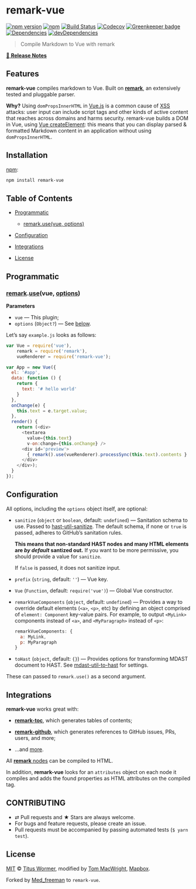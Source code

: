 # remark-vue

[![npm version](https://badgen.net/npm/v/remark-vue)](https://www.npmjs.com/package/remark-vue)
[![npm](https://badgen.net/npm/dt/remark-vue)](https://npmjs.com/package/remark-vue)
[![Build Status](https://badgen.net/circleci/github/medfreeman/remark-vue/vuejs)](https://circleci.com/gh/medfreeman/remark-vue)
[![Codecov](https://badgen.net/codecov/c/github/medfreeman/remark-vue/vuejs)](https://codecov.io/gh/medfreeman/remark-vue/branch/vuejs)
[![Greenkeeper badge](https://badges.greenkeeper.io/medfreeman/remark-vue.svg)](https://greenkeeper.io/)
[![Dependencies](https://badgen.net/david/dep/medfreeman/remark-vue)](https://david-dm.org/medfreeman/remark-vue)
[![devDependencies](https://badgen.net/david/dev/medfreeman/remark-vue)](https://david-dm.org/medfreeman/remark-vue?type=dev)

> Compile Markdown to Vue with remark

[📖 **Release Notes**](./CHANGELOG.md)

## Features

**remark-vue** compiles markdown to Vue.  Built on [**remark**](https://github.com/remarkjs/remark),
an extensively tested and pluggable parser.

**Why?** Using `domPropsInnerHTML` in
[Vue.js](https://vuejs.org/) is a common cause of [XSS](https://en.wikipedia.org/wiki/Cross-site_scripting)
attacks: user input can include script tags and other kinds of active
content that reaches across domains and harms security. remark-vue
builds a DOM in Vue, using [Vue createElement](https://vuejs.org/v2/guide/render-function.html#Nodes-Trees-and-the-Virtual-DOM):
this means that you can display parsed & formatted Markdown content
in an application without using `domPropsInnerHTML`.

## Installation

[npm](https://docs.npmjs.com/cli/install):

```bash
npm install remark-vue
```

## Table of Contents

*   [Programmatic](#programmatic)

    *   [remark.use(vue, options)](#remarkusevue-options)

*   [Configuration](#configuration)

*   [Integrations](#integrations)

*   [License](#license)

## Programmatic

### [remark](https://github.com/wooorm/remark#api).[use](https://github.com/wooorm/remark#remarkuseplugin-options)(vue, [options](#configuration))

**Parameters**

*   `vue` — This plugin;
*   `options` (`Object?`) — See [below](#configuration).

Let’s say `example.js` looks as follows:

```js
var Vue = require('vue'),
    remark = require('remark'),
    vueRenderer = require('remark-vue');

var App = new Vue({
  el: '#app',
  data: function () {
    return {
      text: '# hello world'
    }
  },
  onChange(e) {
    this.text = e.target.value;
  },
  render() {
    return (<div>
      <textarea
        value={this.text}
        v-on:change={this.onChange} />
      <div id='preview'>
        { remark().use(vueRenderer).processSync(this.text).contents }
      </div>
    </div>);
  }
});
```

## Configuration

All options, including the `options` object itself, are optional:

*   `sanitize` (`object` or `boolean`, default: `undefined`)
    — Sanitation schema to use. Passed to
    [hast-util-sanitize](https://github.com/wooorm/hast-util-sanitize).
    The default schema, if none or `true` is passed, adheres to GitHub’s
    sanitation rules.

    **This means that non-standard HAST nodes and many
    HTML elements are *by default* santized out.** If you want to be more
    permissive, you should provide a value for `sanitize`.

    If `false` is passed, it does not sanitize input.

*   `prefix` (`string`, default: `''`)
    — Vue key.

*   `Vue` (`Function`, default: `require('vue')`)
    — Global Vue constructor.

*   `remarkVueComponents` (`object`, default: `undefined`)
    — Provides a way to override default elements (`<a>`, `<p>`, etc)
    by defining an object comprised of `element: Component` key-value
    pairs. For example, to output `<MyLink>` components instead of
    `<a>`, and `<MyParagraph>` instead of `<p>`:

    ```js
    remarkVueComponents: {
      a: MyLink,
      p: MyParagraph
    }
    ```

*   `toHast` (`object`, default: `{}`)
    — Provides options for transforming MDAST document to HAST.
    See [mdast-util-to-hast](https://github.com/wooorm/mdast-util-to-hast#api)
    for settings.

These can passed to `remark.use()` as a second argument.

## Integrations

**remark-vue** works great with:

*   [**remark-toc**](https://github.com/wooorm/remark-toc), which generates
    tables of contents;

*   [**remark-github**](https://github.com/wooorm/remark-github), which
    generates references to GitHub issues, PRs, users, and more;

*   ...and [more](https://github.com/wooorm/remark/blob/master/doc/plugins.md#list-of-plugins).

All [**remark** nodes](https://github.com/wooorm/mdast)
can be compiled to HTML.

In addition, **remark-vue** looks for an
`attributes` object on each node it compiles and adds the found properties
as HTML attributes on the compiled tag.

## CONTRIBUTING

* ⇄ Pull requests and ★ Stars are always welcome.
* For bugs and feature requests, please create an issue.
* Pull requests must be accompanied by passing automated tests (`$ yarn test`).

## License

[MIT](LICENSE) © [Titus Wormer](http://wooorm.com), modified by [Tom MacWright](http://www.macwright.org/), [Mapbox](https://www.mapbox.com/).

Forked by [Med_freeman](https://medfreeman.io) to `remark-vue`.
